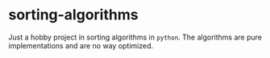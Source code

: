 # sorting-algorithms

Just a hobby project in sorting algorithms in `python`.
The algorithms are pure implementations and are no way optimized.